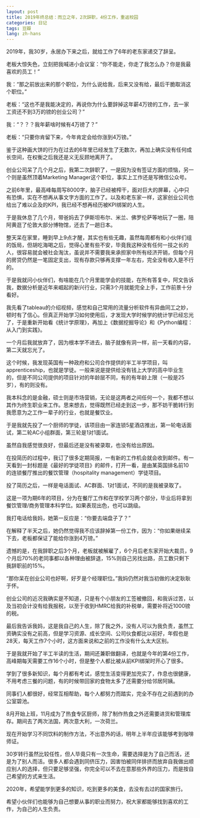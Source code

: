 ```yaml
---
layout: post
title: 2019年终总结：而立之年，2次辞职，4份工作，重返校园
categories: 日记
tags: 豆瓣
lang: zh-hans
---
```

2019年，我30岁，永居办下来之后，就给工作了6年的老东家递交了辞呈。

老板大惊失色，立刻把我喊进小会议室：“你不能走，你走了我怎么办？你是我最喜欢的员工！”

我：“那之前放出来的那个职位，为什么说给我，后来又没有给，最后干脆取消这个职位。”

老板：“这也不是我能决定的，再说你为什么要辞掉这年薪4万镑的工作，去一家工资还不到3万的镑的创业公司？”

我：“？？？我年薪啥时候有4万镑了？”

老板：“只要你肯留下来，今年肯定会给你涨到4万镑。”

鉴于这种画大饼的行为在过去的6年里已经发生了无数次，再加上确实没有任何成长空间，在权衡之后我还是义无反顾地离开了。

创业公司呆了几个月之后，我第二次辞职了，一是因为没有签证方面的烦恼，另一个则是虽然顶着Marketing Manager这个职位，事实上工作还是写微信公众号。

之前6年里，最高峰每周写8000字，脑子已经被榨干，面对巨大的屏幕，心中只有恐惧，实在不想再从事文字方面的工作了。以及和老东家一样，这家创业公司也给出了难以企及的KPI，我已经不想再经历被KPI绑架的人生。

于是我休息了几个月，带爸妈去了伊斯坦布尔、米兰、佛罗伦萨等地玩了一圈，陪阿黄逛了伦敦大部分博物馆，还去了一趟日本。

整天呆在家里，睡到早上9点才醒，其实也有些无趣，虽然每周都有和小伙伴们组的饭局，但胡吃海喝之后，觉得心里有些不安，毕竟我这种没有任何一技之长的人，很容易就会被社会淘汰，虽说并不需要我来承担家中所有经济开销，但每个月的房贷仍然是一笔固定支出，现有存款只够再支撑一年左右，完全没有收入是不行的。

于是我就问小伙伴们，有啥能在几个月里能学会的技能，在所有答复中，阿文告诉我，数据分析是近年来崛起的新兴行业，只需3个月就能完全上手，工作前景十分看好。

我先看了tableau的介绍视频，感觉和自己常用的流量分析软件有异曲同工之妙，顿时有了信心。但真正开始学习如何使用后，才发现大学时候学的统计学已经忘光了，于是重新开始看《统计学原理》，再加上《数据挖掘导论》和《Python编程：从入门到实践》。

一个月后我就放弃了，因为根本学不进去，脑子就像有洞一样，前一天看的内容，第二天就忘光了。

这个时候，我发现英国有一种政府和公司合作提供的半工半学项目，叫apprenticeship，也就是学徒。一般来说是提供给没有钱上大学的高中毕业生的，但是不同公司提供的项目针对的年龄层不同，有的有年龄上限（一般是25岁），有的则没有。

我本科念的是金融，硕士则是市场营销，无论是这两者之间任何一个，我都不想以其作为终生职业来工作。思来想去，觉得既然已经走到这一步，那不妨干脆转行到我愿意为之工作一辈子的行业，也就是餐饮业。

于是我就先投了一个厨师的学徒，该项目由一家连锁5星酒店推出，第一轮电话面试，第二轮AC小组群面，第三轮是1对1面试。

虽然自我感觉很良好，但最后还是没有被录取，也没有给出原因。

在投简历的过程中，我订了很多定期简报，一有新的工作机会就会收到邮件。有一天看到一封标题是《最好的学徒项目》的邮件，打开一看，是由某英国排名前10的连锁餐厅推出的餐饮管理（hospitality management）学徒项目。

投了简历之后，一样是电话面试、AC群面、1对1面试，不同的是我被录取了。

这是一项为期6年的项目，分为在餐厅工作和在学校学习两个部分，毕业后将拿到餐饮管理/商务管理本科学位。如果表现出色，也可以跳级。

我打电话给我妈，她第一反应是：“你要去端盘子了？”

在解释了半天之后，她仍然觉得我不应该辞掉第一份工作，因为：“你如果继续呆下去，老板都保证了能给你涨到4万镑。”

遗憾的是，在我辞职之后3个月，老板就被解雇了，6个月后老东家开始大裁员，9个月后70%的老同事都以各种理由被辞退，15%则自己另找出路，员工数只剩下我辞职前的15%。

“那你呆在创业公司也好啊，好歹是个经理职位。”我妈仍然对我当初做的决定耿耿于怀。

创业公司的近况我确实是不知道，只是有个小朋友的工签被撤回，和我诉过苦，以及当初会计没有给我报税，以至于收到HMRC给我的补税单，需要补将近1000镑的税。

最后我告诉我妈，这是我自己的人生，除了我之外，没有人可以为我负责，虽然工资确实没有之前高，但是学习资源、成长空间、公司伙食都比以前好，年假也是28天，每天工作7个小时，这方面来说和之前的工作没有什么太大区别。

于是我就开始了半工半读的生活，期间还兼职做翻译，也就是今年的第4份工作，高峰期每天需要工作16个小时，但是整个人都比被从前KPI绑架时开心了很多。

学到了很多新知识，每个月都有考试，感觉生活变得更加充实了，作息也很健康，不用考虑三餐的问题，有的时候带回家的食物太多了还需要分给邻居阿姨。

同事们人都很好，经常互相帮助，每个人都努力而踏实，完全不存在之前遇到的办公室碧池。

8月开始上班，11月成为了热食专区厨师，除了制作热食之外还需要进货和管理库存。期间去了两次法国，两次意大利，一次荷兰。

现在开始学习不同饮料的制作方法，不出意外的话，明年上半年应该能够考到咖啡师证。

30岁转行虽然比较任性，但人毕竟只有一次生命，需要选择是为了自己而活，还是为了别人而活。很多人都会遇到同侪压力，因害怕被同伴排挤而放弃自我做出顺应别人的选择，但只要足够坚强，你完全可以不去在意那些外界的压力，而是按自己希望的方式来生活。

2020年，希望能学到更多的知识，吃到更多的美食，去没有去过的国家旅行。

希望小伙伴们也能够为自己想要从事的职业而努力，祝大家都能够找到喜欢的工作，为自己的人生负责。

